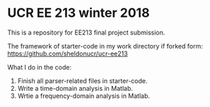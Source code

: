 # UCR EE 213 winter 2018
This is a repository for EE213 final project submission.

The framework of starter-code in my work directory if forked form:  https://github.com/sheldonucr/ucr-ee213

What I do in the code:
1. Finish all parser-related files in starter-code.
2. Write a time-domain analysis in Matlab.
3. Wrtie a frequency-domain analysis in Matlab.
